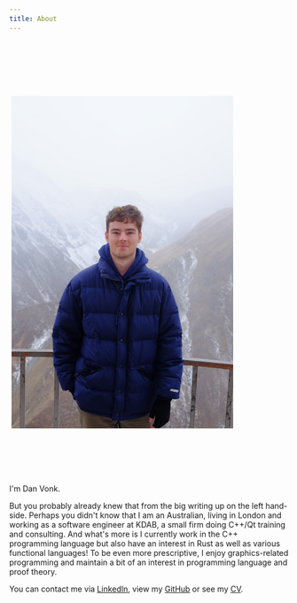 ```yaml
---
title: About
---
```


<img src="/images/DSCF7223.JPG" style="float: right; margin: 100px;" width=400px height=600px />
<article class="sans">
<section>
<p>I'm Dan Vonk.</p>

<p>
But you probably already knew that from the big writing up on the left hand-side.
Perhaps you didn't know that I am an Australian, living in London and working as
a software engineer at KDAB, a small firm doing C++/Qt training and consulting.
And what's more is I currently work in the C++ programming language but also have
an interest in Rust as well as various functional languages! To be even more prescriptive, I enjoy
graphics-related programming and maintain a bit of an interest in programming language
and proof theory.</p>

You can contact me via <a href="https://www.linkedin.com/in/daniel-vonk/">LinkedIn</a>,
view my <a href="https://github.com/danvonk">GitHub</a> or see my
<a href="/static/danielvonk.pdf">CV</a>.

</section>
</article>
